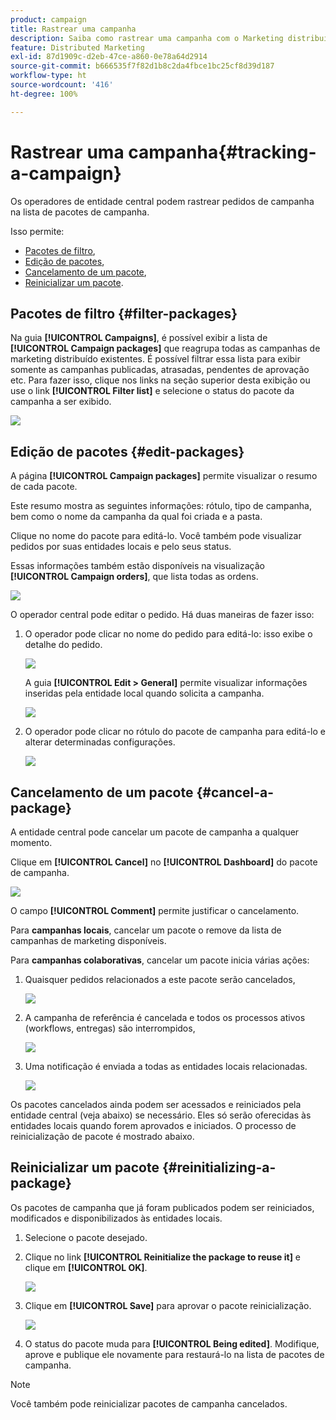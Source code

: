 ```yaml
---
product: campaign
title: Rastrear uma campanha
description: Saiba como rastrear uma campanha com o Marketing distribuído do Campaign
feature: Distributed Marketing
exl-id: 87d1909c-d2eb-47ce-a860-0e78a64d2914
source-git-commit: b666535f7f82d1b8c2da4fbce1bc25cf8d39d187
workflow-type: ht
source-wordcount: '416'
ht-degree: 100%

---
```


# Rastrear uma campanha{#tracking-a-campaign}



Os operadores de entidade central podem rastrear pedidos de campanha na lista de pacotes de campanha.

Isso permite:

* [Pacotes de filtro](#filter-packages),
* [Edição de pacotes](#edit-packages),
* [Cancelamento de um pacote](#cancel-a-package),
* [Reinicializar um pacote](#reinitializing-a-package).

## Pacotes de filtro {#filter-packages}

Na guia **[!UICONTROL Campaigns]**, é possível exibir a lista de **[!UICONTROL Campaign packages]** que reagrupa todas as campanhas de marketing distribuído existentes. É possível filtrar essa lista para exibir somente as campanhas publicadas, atrasadas, pendentes de aprovação etc. Para fazer isso, clique nos links na seção superior desta exibição ou use o link **[!UICONTROL Filter list]** e selecione o status do pacote da campanha a ser exibido.

![](assets/mkg_dist_catalog_filter.png)

## Edição de pacotes {#edit-packages}

A página **[!UICONTROL Campaign packages]** permite visualizar o resumo de cada pacote.

Este resumo mostra as seguintes informações: rótulo, tipo de campanha, bem como o nome da campanha da qual foi criada e a pasta.

Clique no nome do pacote para editá-lo. Você também pode visualizar pedidos por suas entidades locais e pelo seus status.

Essas informações também estão disponíveis na visualização **[!UICONTROL Campaign orders]**, que lista todas as ordens.

![](assets/mkg_dist_catalog_op_command_details.png)

O operador central pode editar o pedido. Há duas maneiras de fazer isso:

1. O operador pode clicar no nome do pedido para editá-lo: isso exibe o detalhe do pedido.

   ![](assets/mkg_dist_catalog_op_command_edit1.png)

   A guia **[!UICONTROL Edit > General]** permite visualizar informações inseridas pela entidade local quando solicita a campanha.

   ![](assets/mkg_dist_catalog_op_command_edit1a.png)

1. O operador pode clicar no rótulo do pacote de campanha para editá-lo e alterar determinadas configurações.

   ![](assets/mkg_dist_catalog_op_command_edit2.png)

## Cancelamento de um pacote {#cancel-a-package}

A entidade central pode cancelar um pacote de campanha a qualquer momento.

Clique em **[!UICONTROL Cancel]** no **[!UICONTROL Dashboard]** do pacote de campanha.

![](assets/mkg_dist_cancel_op_from_dashboard.png)

O campo **[!UICONTROL Comment]** permite justificar o cancelamento.

Para **campanhas locais**, cancelar um pacote o remove da lista de campanhas de marketing disponíveis.

Para **campanhas colaborativas**, cancelar um pacote inicia várias ações:

1. Quaisquer pedidos relacionados a este pacote serão cancelados,

   ![](assets/mkg_dist_mutual_op_cancelled.png)

1. A campanha de referência é cancelada e todos os processos ativos (workflows, entregas) são interrompidos,

   ![](assets/mkg_dist_mutual_op_cancelled1.png)

1. Uma notificação é enviada a todas as entidades locais relacionadas.

   ![](assets/mkg_dist_mutual_op_cancelled2.png)

Os pacotes cancelados ainda podem ser acessados e reiniciados pela entidade central (veja abaixo) se necessário. Eles só serão oferecidas às entidades locais quando forem aprovados e iniciados. O processo de reinicialização de pacote é mostrado abaixo.

## Reinicializar um pacote {#reinitializing-a-package}

Os pacotes de campanha que já foram publicados podem ser reiniciados, modificados e disponibilizados às entidades locais.

1. Selecione o pacote desejado.
1. Clique no link **[!UICONTROL Reinitialize the package to reuse it]** e clique em **[!UICONTROL OK]**.

   ![](assets/mkg_dist_mutual_op_reinit.png)

1. Clique em **[!UICONTROL Save]** para aprovar o pacote reinicialização.

   ![](assets/mkg_dist_mutual_op_reinit2.png)

1. O status do pacote muda para **[!UICONTROL Being edited]**. Modifique, aprove e publique ele novamente para restaurá-lo na lista de pacotes de campanha.

>[!NOTE]
>
>Você também pode reinicializar pacotes de campanha cancelados.
